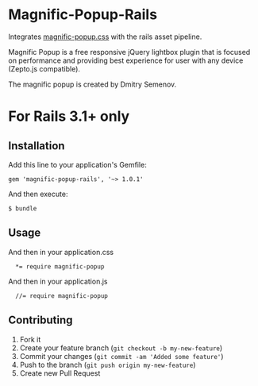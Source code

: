# Magnific-Popup-Rails

Integrates [magnific-popup.css](http://dimsemenov.com/plugins/magnific-popup/) with the rails asset pipeline.

Magnific Popup is a free responsive jQuery lightbox plugin that is focused on performance and providing best experience for user with any device (Zepto.js compatible).

The magnific popup is created by Dmitry Semenov.


# For Rails 3.1+ only

## Installation

Add this line to your application's Gemfile:

    gem 'magnific-popup-rails', '~> 1.0.1'

And then execute:

    $ bundle

## Usage


And then in your application.css
```
  *= require magnific-popup
```

And then in your application.js
```
  //= require magnific-popup
```

## Contributing

1. Fork it
2. Create your feature branch (`git checkout -b my-new-feature`)
3. Commit your changes (`git commit -am 'Added some feature'`)
4. Push to the branch (`git push origin my-new-feature`)
5. Create new Pull Request
